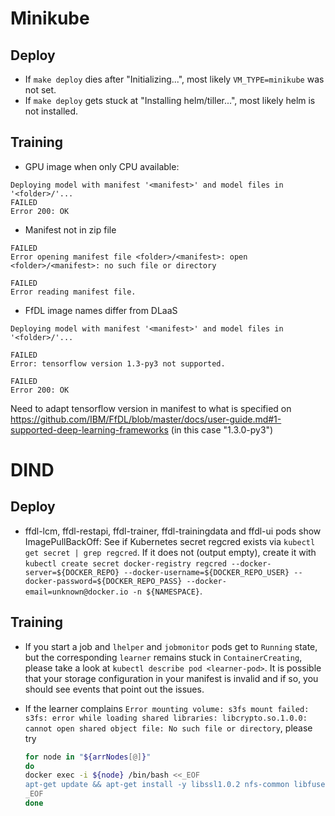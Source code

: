 # Minikube
## Deploy
* If `make deploy` dies after "Initializing...", most likely `VM_TYPE=minikube` was not set.
* If `make deploy` gets stuck at "Installing helm/tiller...", most likely helm is not installed.

## Training
* GPU image when only CPU available:

```
Deploying model with manifest '<manifest>' and model files in '<folder>/'...
FAILED
Error 200: OK
```

* Manifest not in zip file

```
FAILED
Error opening manifest file <folder>/<manifest>: open <folder>/<manifest>: no such file or directory

FAILED
Error reading manifest file.
```

* FfDL image names differ from DLaaS

```
Deploying model with manifest '<manifest>' and model files in '<folder>/'...

FAILED
Error: tensorflow version 1.3-py3 not supported.

FAILED
Error 200: OK
```
Need to adapt tensorflow version in manifest to what is specified on https://github.com/IBM/FfDL/blob/master/docs/user-guide.md#1-supported-deep-learning-frameworks (in this case "1.3.0-py3")

# DIND
## Deploy
* ffdl-lcm, ffdl-restapi, ffdl-trainer, ffdl-trainingdata and ffdl-ui pods show ImagePullBackOff: See if Kubernetes secret regcred exists via `kubectl get secret | grep regcred`. If it does not (output empty), create it with `kubectl create secret docker-registry regcred --docker-server=${DOCKER_REPO} --docker-username=${DOCKER_REPO_USER} --docker-password=${DOCKER_REPO_PASS} --docker-email=unknown@docker.io -n ${NAMESPACE}`.

## Training
* If you start a job and `lhelper` and `jobmonitor` pods get to `Running` state, but the corresponding `learner` remains stuck in `ContainerCreating`, please take a look at `kubectl describe pod <learner-pod>`. It is possible that your storage configuration in your manifest is invalid and if so, you should see events that point out the issues.

* If the learner complains `Error mounting volume: s3fs mount failed: s3fs: error while loading shared libraries: libcrypto.so.1.0.0: cannot open shared object file: No such file or directory`, please try
    ```bash
    for node in "${arrNodes[@]}"
    do
    docker exec -i ${node} /bin/bash <<_EOF
    apt-get update && apt-get install -y libssl1.0.2 nfs-common libfuse2 libxml2 curl libcurl3
    _EOF
    done
  ```
